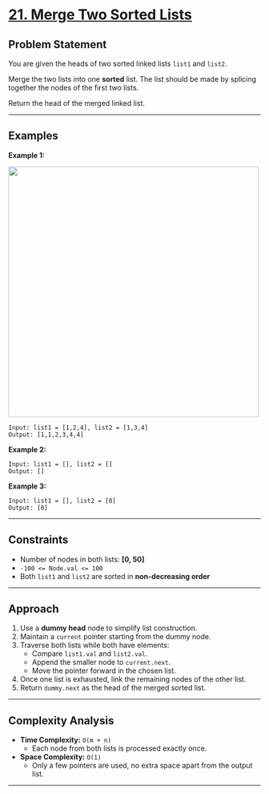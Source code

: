 # [21. Merge Two Sorted Lists](https://leetcode.com/problems/merge-two-sorted-lists/description/)

## Problem Statement
You are given the heads of two sorted linked lists `list1` and `list2`.  

Merge the two lists into one **sorted** list. The list should be made by splicing together the nodes of the first two lists.  

Return the head of the merged linked list.  

---

## Examples

**Example 1:**

<img alt="" src="https://assets.leetcode.com/uploads/2020/10/03/merge_ex1.jpg" width="500">

```
Input: list1 = [1,2,4], list2 = [1,3,4]
Output: [1,1,2,3,4,4]
```


**Example 2:**
```
Input: list1 = [], list2 = []
Output: []
```

**Example 3:**
```
Input: list1 = [], list2 = [0]
Output: [0]
```

---

## Constraints
- Number of nodes in both lists: **[0, 50]**  
- `-100 <= Node.val <= 100`  
- Both `list1` and `list2` are sorted in **non-decreasing order**  

---

## Approach

1. Use a **dummy head** node to simplify list construction.  
2. Maintain a `current` pointer starting from the dummy node.  
3. Traverse both lists while both have elements:  
   - Compare `list1.val` and `list2.val`.  
   - Append the smaller node to `current.next`.  
   - Move the pointer forward in the chosen list.  
4. Once one list is exhausted, link the remaining nodes of the other list.  
5. Return `dummy.next` as the head of the merged sorted list.  

---

## Complexity Analysis
- **Time Complexity:** `O(m + n)`  
  - Each node from both lists is processed exactly once.  
- **Space Complexity:** `O(1)`  
  - Only a few pointers are used, no extra space apart from the output list.  

---